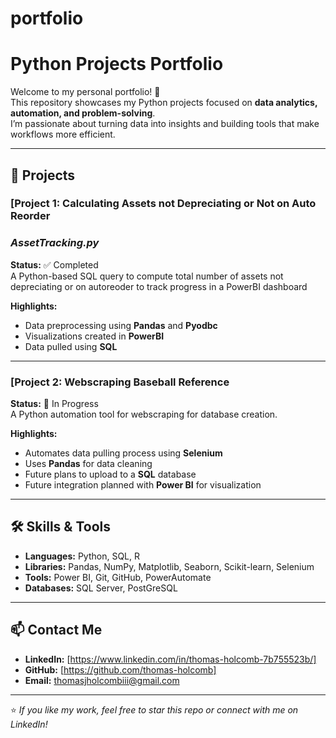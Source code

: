 # portfolio
# Python Projects Portfolio

Welcome to my personal portfolio! 👋  
This repository showcases my Python projects focused on **data analytics, automation, and problem-solving**.  
I’m passionate about turning data into insights and building tools that make workflows more efficient.

---

## 📂 Projects

### [Project 1: Calculating Assets not Depreciating or Not on Auto Reorder
### *AssetTracking.py*
**Status:** ✅ Completed  
A Python-based SQL query to compute total number of assets not depreciating or on autoreoder to track progress in a PowerBI dashboard

**Highlights:**
- Data preprocessing using **Pandas** and **Pyodbc**
- Visualizations created in **PowerBI**
- Data pulled using **SQL**

---

### [Project 2: Webscraping Baseball Reference
**Status:** 🚧 In Progress  
A Python automation tool for webscraping for database creation.

**Highlights:**
- Automates data pulling process using **Selenium**
- Uses **Pandas** for data cleaning
- Future plans to upload to a **SQL** database
- Future integration planned with **Power BI** for visualization

---

## 🛠️ Skills & Tools
- **Languages:** Python, SQL, R  
- **Libraries:** Pandas, NumPy, Matplotlib, Seaborn, Scikit-learn, Selenium  
- **Tools:** Power BI, Git, GitHub, PowerAutomate
- **Databases:** SQL Server, PostGreSQL

---

## 📫 Contact Me
- **LinkedIn:** [https://www.linkedin.com/in/thomas-holcomb-7b755523b/]
- **GitHub:** [https://github.com/thomas-holcomb]
- **Email:** thomasjholcombiii@gmail.com

---
⭐ *If you like my work, feel free to star this repo or connect with me on LinkedIn!*

